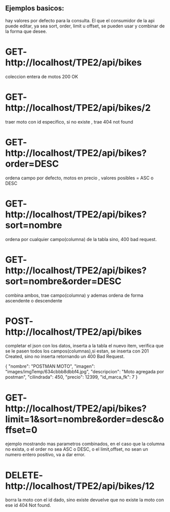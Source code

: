 
## Ejemplos basicos:
 hay valores por defecto para la consulta. El que el consumidor de la api puede editar, ya sea sort, order, limit u offset, se pueden usar y combinar de la forma que desee.

# GET- http://localhost/TPE2/api/bikes   
coleccion entera de motos 200 OK


# GET- http://localhost/TPE2/api/bikes/2 
traer moto con id especifico, si no existe , trae 404 not found


# GET- http://localhost/TPE2/api/bikes?order=DESC 
ordena campo por defecto, motos en precio , valores posibles = ASC o DESC 


# GET- http://localhost/TPE2/api/bikes?sort=nombre 
ordena por cualquier campo(columna) de la tabla sino, 400 bad request.


# GET- http://localhost/TPE2/api/bikes?sort=nombre&order=DESC 
combina ambos, trae campo(columna) y ademas ordena de forma ascendente o descendente


# POST- http://localhost/TPE2/api/bikes 
completar el json con los datos, inserta a la tabla el nuevo item, verifica que se le pasen todos los campos(columnas),si estan, se inserta con 201 Created,  sino no inserta retornando un  400 Bad Request.

{
        "nombre": "POSTMAN MOTO",
        "imagen": "images/imgTemp/634cbbb8dbbf4.jpg",
        "descripcion": "Moto agregada por postman",
        "cilindrada": 450,
        "precio": 12399,
        "id_marca_fk": 7
    }
    

# GET- http://localhost/TPE2/api/bikes?limit=1&sort=nombre&order=desc&offset=0
ejemplo mostrando mas parametros combinados, en el caso que la columna no exista, o el order no sea ASC o DESC, o el limit,offset, no sean un numero entero positivo, va a dar error.

<!-- # GET- http://localhost/TPE2/api/bikes?filtervalue=350
trae todas las motos con cilindrada, de tipo 250 340 y 450 , lo demas es incorrecto. -->

# DELETE- http://localhost/TPE2/api/bikes/12
borra la moto con el id dado, sino existe devuelve que no existe la moto con ese id 404 Not found.